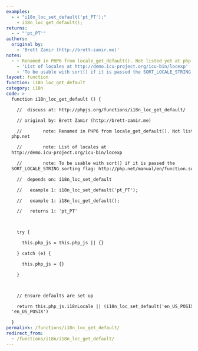 ```yaml
---
examples:
  - - "i18n_loc_set_default('pt_PT');"
    - i18n_loc_get_default();
returns:
  - - "'pt_PT'"
authors:
  original by:
    - 'Brett Zamir (http://brett-zamir.me)'
notes:
  - - Renamed in PHP6 from locale_get_default(). Not listed yet at php.net
    - 'List of locales at http://demo.icu-project.org/icu-bin/locexp'
    - 'To be usable with sort() if it is passed the SORT_LOCALE_STRING sorting flag: http://php.net/manual/en/function.sort.php'
layout: function
function: i18n_loc_get_default
category: i18n
code: >
  function i18n_loc_get_default () {

    //  discuss at: http://phpjs.org/functions/i18n_loc_get_default/

    // original by: Brett Zamir (http://brett-zamir.me)

    //        note: Renamed in PHP6 from locale_get_default(). Not listed yet at
  php.net

    //        note: List of locales at
  http://demo.icu-project.org/icu-bin/locexp

    //        note: To be usable with sort() if it is passed the
  SORT_LOCALE_STRING sorting flag: http://php.net/manual/en/function.sort.php

    //  depends on: i18n_loc_set_default

    //   example 1: i18n_loc_set_default('pt_PT');

    //   example 1: i18n_loc_get_default();

    //   returns 1: 'pt_PT'



    try {

      this.php_js = this.php_js || {}

    } catch (e) {

      this.php_js = {}

    }



    // Ensure defaults are set up

    return this.php_js.i18nLocale || (i18n_loc_set_default('en_US_POSIX'),
  'en_US_POSIX')

  }
permalink: /functions/i18n_loc_get_default/
redirect_from:
  - /functions/i18n/i18n_loc_get_default/
---
```


<!-- WARNING! This file is auto generated by `npm run web:inject`, do not edit by hand -->
